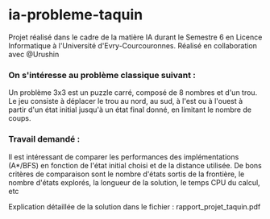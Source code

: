 # ia-probleme-taquin
Projet réalisé dans le cadre de la matière IA durant le Semestre 6 en Licence Informatique à l'Université d'Evry-Courcouronnes.
Réalisé en collaboration avec @Urushin

### On s'intéresse au problème classique suivant :
Un problème 3x3 est un puzzle carré, composé de 8 nombres et d'un trou. Le jeu consiste à déplacer le trou au nord, au sud, à l'est ou à l'ouest à partir d'un état initial jusqu'à un état final donné, en limitant le nombre de coups. 

### Travail demandé :
Il est intéressant de comparer les performances des implémentations (A*/BFS) en fonction de l'état initial choisi et de la distance utilisée. De bons critères de comparaison sont le nombre d'états sortis de la frontière, le nombre d'états explorés, la longueur de la solution, le temps CPU du calcul, etc

Explication détaillée de la solution dans le fichier : rapport_projet_taquin.pdf


